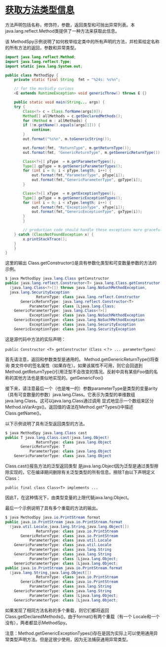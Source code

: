 #   [获取方法类型信息](https://docs.oracle.com/javase/tutorial/reflect/member/methodType.html)

方法声明包括名称，修饰符，参数，返回类型和可抛出异常列表。本 java.lang.reflect.Method类提供了一种方法来获取此信息。

该 MethodSpy示例说明了如何枚举给定类中的所有声明的方法，并检索给定名称的所有方法的返回，参数和异常类型。

```Java
import java.lang.reflect.Method;
import java.lang.reflect.Type;
import static java.lang.System.out;

public class MethodSpy {
    private static final String  fmt = "%24s: %s%n";

    // for the morbidly curious
    <E extends RuntimeException> void genericThrow() throws E {}

    public static void main(String... args) {
	try {
	    Class<?> c = Class.forName(args[0]);
	    Method[] allMethods = c.getDeclaredMethods();
	    for (Method m : allMethods) {
		if (!m.getName().equals(args[1])) {
		    continue;
		}
		out.format("%s%n", m.toGenericString());

		out.format(fmt, "ReturnType", m.getReturnType());
		out.format(fmt, "GenericReturnType", m.getGenericReturnType());

		Class<?>[] pType  = m.getParameterTypes();
		Type[] gpType = m.getGenericParameterTypes();
		for (int i = 0; i < pType.length; i++) {
		    out.format(fmt,"ParameterType", pType[i]);
		    out.format(fmt,"GenericParameterType", gpType[i]);
		}

		Class<?>[] xType  = m.getExceptionTypes();
		Type[] gxType = m.getGenericExceptionTypes();
		for (int i = 0; i < xType.length; i++) {
		    out.format(fmt,"ExceptionType", xType[i]);
		    out.format(fmt,"GenericExceptionType", gxType[i]);
		}
	    }

        // production code should handle these exceptions more gracefully
	} catch (ClassNotFoundException x) {
	    x.printStackTrace();
	}
    }
}
```

这里的输出 Class.getConstructor()是具有参数化类型和可变数量参数的方法的示例。

```Java
$ java MethodSpy java.lang.Class getConstructor
public java.lang.reflect.Constructor<T> java.lang.Class.getConstructor
  (java.lang.Class<?>[]) throws java.lang.NoSuchMethodException,
  java.lang.SecurityException
              ReturnType: class java.lang.reflect.Constructor
       GenericReturnType: java.lang.reflect.Constructor<T>
           ParameterType: class [Ljava.lang.Class;
    GenericParameterType: java.lang.Class<?>[]
           ExceptionType: class java.lang.NoSuchMethodException
    GenericExceptionType: class java.lang.NoSuchMethodException
           ExceptionType: class java.lang.SecurityException
    GenericExceptionType: class java.lang.SecurityException
```

这是源代码中方法的实际声明：

`public Constructor <T> getConstructor（Class <？> ... parameterTypes）`

首先请注意，返回和参数类型是通用的。 Method.getGenericReturnType()将查询 类文件中的签名属性（如果存在）。如果该属性不可用，则它会回退到 Method.getReturnType()引用泛型不会改变的情况。反射中具有某些Foo值的名称的其他方法也是类似地实现的。getGenericFoo()

接下来，请注意最后一个（也是唯一的）参数parameterType是类型的变量arity（具有可变数量的参数）java.lang.Class。它表示为类型的单维数组java.lang.Class。这可以java.lang.Class通过调用 显式地显示一个数组来区分Method.isVarArgs()。返回值的语法在Method.get*Types()中描述 Class.getName()。

以下示例说明了具有泛型返回类型的方法。

```Java
$ java MethodSpy java.lang.Class cast
public T java.lang.Class.cast(java.lang.Object)
              ReturnType: class java.lang.Object
       GenericReturnType: T
           ParameterType: class java.lang.Object
    GenericParameterType: class java.lang.Object
```

Class.cast()报告方法的泛型返回类型 是java.lang.Object因为泛型是通过类型擦除实现的，它在编译期间删除有关泛型类型的所有信息。擦除T由以下声明定义 Class：

`public final class Class<T> implements ...`

因此T，在这种情况下，由类型变量的上限代替java.lang.Object。

最后一个示例说明了具有多个重载的方法的输出。

```Java
$ java MethodSpy java.io.PrintStream format
public java.io.PrintStream java.io.PrintStream.format
  (java.util.Locale,java.lang.String,java.lang.Object[])
              ReturnType: class java.io.PrintStream
       GenericReturnType: class java.io.PrintStream
           ParameterType: class java.util.Locale
    GenericParameterType: class java.util.Locale
           ParameterType: class java.lang.String
    GenericParameterType: class java.lang.String
           ParameterType: class [Ljava.lang.Object;
    GenericParameterType: class [Ljava.lang.Object;
public java.io.PrintStream java.io.PrintStream.format
  (java.lang.String,java.lang.Object[])
              ReturnType: class java.io.PrintStream
       GenericReturnType: class java.io.PrintStream
           ParameterType: class java.lang.String
    GenericParameterType: class java.lang.String
           ParameterType: class [Ljava.lang.Object;
    GenericParameterType: class [Ljava.lang.Object;
```

如果发现了相同方法名称的多个重载，则它们都将返回 Class.getDeclaredMethods()。由于format()有两个重载（有一个 Locale和一个没有），两者都显示MethodSpy。

注意：Method.getGenericExceptionTypes()存在是因为实际上可以使用通用异常类型声明方法。但是这很少使用，因为无法捕获通用异常类型。
